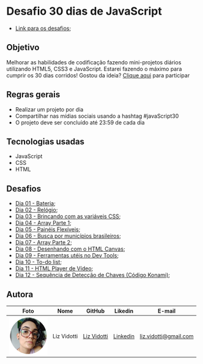 # Desafio 30 dias de JavaScript

* [Link para os desafios](https://lizvidotti91.github.io/desafio-30-dias-js/); 

## Objetivo

Melhorar as habilidades de codificação fazendo mini-projetos diários utilizando HTML5, CSS3 e JavaScript. Estarei fazendo o máximo para cumprir os 30 dias corridos!
Gostou da ideia? [Clique aqui](https://github.com/wesbos/JavaScript30) para participar

## Regras gerais

*   Realizar um projeto por dia
*   Compartilhar nas mídias sociais usando a hashtag #javaScript30
*   O projeto deve ser concluído até 23:59 de cada dia

## Tecnologias usadas

*   JavaScript
*   CSS
*   HTML

## Desafios

* [Dia 01 - Bateria](https://github.com/lizvidotti91/desafio-30-dias-js/tree/main/Dia%201); 
* [Dia 02 - Relógio](https://github.com/lizvidotti91/desafio-30-dias-js/tree/main/Dia%202); 
* [Dia 03 - Brincando com as variáveis CSS](https://github.com/lizvidotti91/desafio-30-dias-js/tree/main/Dia%203); 
* [Dia 04 - Array Parte 1](https://github.com/lizvidotti91/desafio-30-dias-js/tree/main/Dia%204); 
* [Dia 05 - Painéis Flexíveis](https://github.com/lizvidotti91/desafio-30-dias-js/tree/main/Dia%205); 
* [Dia 06 - Busca por municípios brasileiros](https://github.com/lizvidotti91/desafio-30-dias-js/tree/main/Dia%206); 
* [Dia 07 - Array Parte 2](https://github.com/lizvidotti91/desafio-30-dias-js/tree/main/Dia%207); 
* [Dia 08 - Desenhando com o HTML Canvas](https://github.com/lizvidotti91/desafio-30-dias-js/tree/main/Dia%208); 
* [Dia 09 - Ferramentas utéis no Dev Tools](https://github.com/lizvidotti91/desafio-30-dias-js/tree/main/Dia%209); 
* [Dia 10 - To-do list](https://github.com/lizvidotti91/desafio-30-dias-js/tree/main/Dia%2010); 
* [Dia 11 - HTML Player de Vídeo](https://github.com/lizvidotti91/desafio-30-dias-js/tree/main/Dia%2011); 
* [Dia 12 - Sequência de Detecção de Chaves (Código Konami)](https://github.com/lizvidotti91/desafio-30-dias-js/tree/main/Dia%2012); 

## Autora

| Foto                                       | Nome        | GitHub                                         | Likedin                                                 | E-mail                |
| ------------------------------------------ | ----------- | ---------------------------------------------- | ------------------------------------------------------- | --------------------- |
| <img src="./img/perfil.png" width="100px"> | Liz Vidotti | [Liz Vidotti](https://github.com/lizvidotti91) | [Linkedin](https://www.linkedin.com/in/elisetevidotti/) | liz.vidotti@gmail.com |
